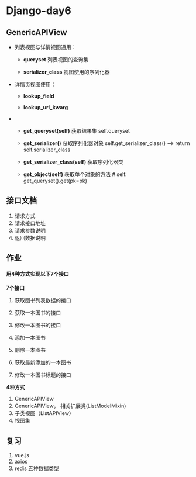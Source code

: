 # Django-day6

## GenericAPIView

- 列表视图与详情视图通用：

  - **queryset** 列表视图的查询集

  - **serializer_class** 视图使用的序列化器

- 详情页视图使用：

  - **lookup_field** 

  - **lookup_url_kwarg** 



- - **get_queryset(self)**    获取结果集       self.queryset
  - **get_serializer()**    获取序列化器对象    self.get_serializer_class()  ——> return self.serializer_class


  - **get_serializer_class(self)**  获取序列化器类

  - **get_object(self)**     获取单个对象的方法    # self. get_queryset().get(pk=pk)


## 接口文档

1. 请求方式
2. 请求接口地址
3. 请求参数说明
4. 返回数据说明



## 作业

#### **用4种方式实现以下7个接口**

**7个接口**

1. 获取图书列表数据的接口

2. 获取一本图书的接口

3. 修改一本图书的接口

4. 添加一本图书

5. 删除一本图书

6. 获取最新添加的一本图书

7. 修改一本图书标题的接口


**4种方式**

1. GenericAPIView
2. GenericAPIView， 相关扩展类(ListModelMixin)
3. 子类视图（ListAPIView）
4. 视图集



## 复习

1. vue.js
2. axios
3. redis 五种数据类型


